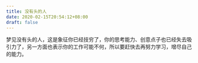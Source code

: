 ```yaml
---
title: 没有头的人
date: 2020-02-15T20:54:12+08:00
draft: false
---
```


梦见没有头的人，这是象征你已经技穷了，你的思考能力、创意点子也已经失去吸引力了，另一方面也表示你的工作可能不何，所以要赶快去再努力学习，增尽自己的能力。

